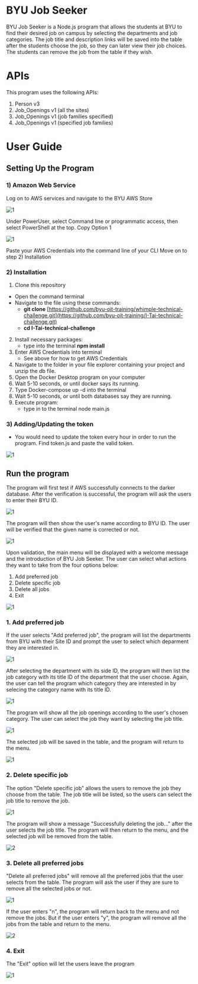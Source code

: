 # BYU Job Seeker
BYU Job Seeker is a Node.js program that allows the students at BYU to find their desired job on campus by selecting the departments and job categories. The job title and description links will be saved into the table after the students choose the job, so they can later view their job choices. The students can remove the job from the table if they wish.

# APIs
This program uses the following APIs:
1. Person v3
2. Job_Openings v1 (all the sites)
3. Job_Openings v1 (job families specified)
4. Job_Openings v1 (specified job families)

# User Guide
## Setting Up the Program
### 1) Amazon Web Service
Log on to AWS services and navigate to the BYU AWS Store

![1](https://user-images.githubusercontent.com/107719287/212414786-2c4c0539-b121-428e-8ce9-5cc9dba9dfd9.png)

Under PowerUser, select Command line or programmatic access, then select PowerShell at the top.
Copy Option 1

![1](https://user-images.githubusercontent.com/107719287/212415185-d32632c9-7b13-4969-96fe-bbae80c21619.png)

Paste your AWS Credentials into the command line of your CLI Move on to step 2) Installation

### 2) Installation
1. Clone this repository
- Open the command terminal
- Navigate to the file using these commands:
    - **git clone** [https://github.com/byu-oit-training/whimple-technical-challenge.git](https://github.com/byu-oit-training/I-Tai-technical-challenge.git)
    - **cd I-Tai-technical-challenge**
 2. Install necessary packages:
    - type into the terminal **npm install**
 3. Enter AWS Credentials into terminal
    - See above for how to get AWS Credentials
 4. Navigate to the folder in your file explorer containing your project and unzip the db file.
 5. Open the Docker Desktop program on your computer
 6. Wait 5-10 seconds, or until docker says its running.
 7. Type Docker-compose up -d into the terminal
 8. Wait 5-10 seconds, or until both databases say they are running.
 9. Execute program:
    - type in to the terminal node main.js

### 3) Adding/Updating the token
- You would need to update the token every hour in order to run the program. Find token.js and paste the valid token.  

![1](https://user-images.githubusercontent.com/107719287/213271357-1c33c111-328a-43db-8e16-3f8a3499cd46.png)

## Run the program
The program will first test if AWS successfully connects to the darker database. After the verification is successful, the program will ask the users to enter their BYU ID.

![1](https://user-images.githubusercontent.com/107719287/211399767-6be04f76-825b-4d3c-b578-8f46416fee6e.png)

The program will then show the user's name according to BYU ID. The user will be verified that the given name is corrected or not.

![1](https://user-images.githubusercontent.com/107719287/211405123-cd1a03bc-40f8-4224-a1f1-028aa80b927d.png)

Upon validation, the main menu will be displayed with a welcome message and the introduction of BYU Job Seeker.
The user can select what actions they want to take from the four options below:
1. Add preferred job
2. Delete specific job
3. Delete all jobs
4. Exit

![1](https://user-images.githubusercontent.com/107719287/211644477-05cf0602-f39c-4f23-8e88-415ebc4b148e.png)

### 1. Add preferred job
If the user selects "Add preferred job", the program will list the departments from BYU with their Site ID and prompt the user to select which deparment they are interested in. 

![1](https://user-images.githubusercontent.com/107719287/217347793-fc9e92b3-2726-425b-bfdd-0ef2e87b50dc.PNG)

After selecting the department with its side ID, the program will then list the job category with its title ID of the department that the user choose. Again, the user can tell the program which category they are interested in by selecing the category name with its title ID.

![1](https://user-images.githubusercontent.com/107719287/217348447-728ef0dd-ab3f-40b6-8a0f-8aaba72845b7.PNG)

The program will show all the job openings according to the user's chosen category. The user can select the job they want by selecting the job title.

![1](https://user-images.githubusercontent.com/107719287/211654826-9b773974-7fa2-4a43-be50-df6a962049dd.png)

The selected job will be saved in the table, and the program will return to the menu. 

![1](https://user-images.githubusercontent.com/107719287/217348927-f27e4db5-2586-42a0-877c-b45945526ce1.PNG)

### 2. Delete specific job
The option "Delete specific job" allows the users to remove the job they choose from the table. The job title will be listed, so the users can select the job title to remove the job.

![1](https://user-images.githubusercontent.com/107719287/217349685-6d12c582-64fe-41e6-8807-5ac9a564f158.PNG)

The program will show a message "Successfully deleting the job..." after the user selects the job title. The program will then return to the menu, and the selected job will be removed from the table.

![2](https://user-images.githubusercontent.com/107719287/217349697-26f01cdf-8b07-4312-9f4d-4ac454e166b9.PNG)

### 3.  Delete all preferred jobs
"Delete all preferred jobs" will remove all the preferred jobs that the user selects from the table.
The program will ask the user if they are sure to remove all the selected jobs or not. 

![1](https://user-images.githubusercontent.com/107719287/217350062-36250ee0-9902-423a-9b6a-11c951f7ab32.PNG)

If the user enters "n", the program will return back to the menu and not remove the jobs. But if the user enters "y", the program will remove all the jobs from the table and return to the menu.

![2](https://user-images.githubusercontent.com/107719287/217350069-8f65f313-947d-4d20-a4c6-b461be1c8cc2.PNG)

### 4. Exit
The "Exit" option will let the users leave the program

![1](https://user-images.githubusercontent.com/107719287/211906307-56223138-bef6-40da-9ef7-9a42ceee09c3.png)
